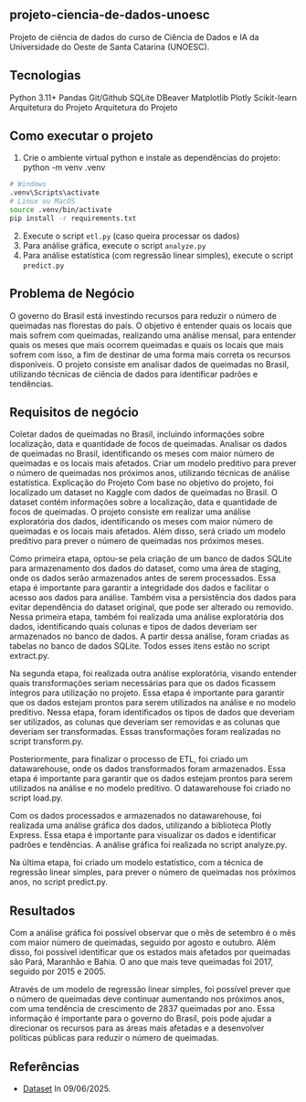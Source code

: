 ## projeto-ciencia-de-dados-unoesc

Projeto de ciência de dados do curso de Ciência de Dados e IA da Universidade do Oeste de Santa Catarina (UNOESC).

## Tecnologias

Python 3.11+
Pandas
Git/Github
SQLite
DBeaver
Matplotlib
Plotly
Scikit-learn
Arquitetura do Projeto
Arquitetura do Projeto

## Como executar o projeto
1. Crie o ambiente virtual python e instale as dependências do projeto:
python -m venv .venv
````bash
# Windows
.venv\Scripts\activate
# Linux ou MacOS
source .venv/bin/activate
pip install -r requirements.txt
````
2. Execute o script `etl.py` (caso queira processar os dados)
3. Para análise gráfica, execute o script `analyze.py`
4. Para análise estatística (com regressão linear simples), execute o script `predict.py`

## Problema de Negócio
O governo do Brasil está investindo recursos para reduzir o número de queimadas nas florestas do país. O objetivo é entender quais os locais que mais sofrem com queimadas, realizando uma análise mensal, para entender quais os meses que mais ocorrem queimadas e quais os locais que mais sofrem com isso, a fim de destinar de uma forma mais correta os recursos disponíveis. O projeto consiste em analisar dados de queimadas no Brasil, utilizando técnicas de ciência de dados para identificar padrões e tendências.

## Requisitos de negócio
Coletar dados de queimadas no Brasil, incluindo informações sobre localização, data e quantidade de focos de queimadas.
Analisar os dados de queimadas no Brasil, identificando os meses com maior número de queimadas e os locais mais afetados.
Criar um modelo preditivo para prever o número de queimadas nos próximos anos, utilizando técnicas de análise estatística.
Explicação do Projeto
Com base no objetivo do projeto, foi localizado um dataset no Kaggle com dados de queimadas no Brasil. O dataset contém informações sobre a localização, data e quantidade de focos de queimadas. O projeto consiste em realizar uma análise exploratória dos dados, identificando os meses com maior número de queimadas e os locais mais afetados. Além disso, será criado um modelo preditivo para prever o número de queimadas nos próximos meses.

Como primeira etapa, optou-se pela criação de um banco de dados SQLite para armazenamento dos dados do dataset, como uma área de staging, onde os dados serão armazenados antes de serem processados. Essa etapa é importante para garantir a integridade dos dados e facilitar o acesso aos dados para análise. Também visa a persistência dos dados para evitar dependência do dataset original, que pode ser alterado ou removido. Nessa primeira etapa, também foi realizada uma análise exploratória dos dados, identificando quais colunas e tipos de dados deveriam ser armazenados no banco de dados. A partir dessa análise, foram criadas as tabelas no banco de dados SQLite. Todos esses itens estão no script extract.py.

Na segunda etapa, foi realizada outra análise exploratória, visando entender quais transformações seriam necessárias para que os dados ficassem íntegros para utilização no projeto. Essa etapa é importante para garantir que os dados estejam prontos para serem utilizados na análise e no modelo preditivo. Nessa etapa, foram identificados os tipos de dados que deveriam ser utilizados, as colunas que deveriam ser removidas e as colunas que deveriam ser transformadas. Essas transformações foram realizadas no script transform.py.

Posteriormente, para finalizar o processo de ETL, foi criado um datawarehouse, onde os dados transformados foram armazenados. Essa etapa é importante para garantir que os dados estejam prontos para serem utilizados na análise e no modelo preditivo. O datawarehouse foi criado no script load.py.

Com os dados processados e armazenados no datawarehouse, foi realizada uma análise gráfica dos dados, utilizando a biblioteca Plotly Express. Essa etapa é importante para visualizar os dados e identificar padrões e tendências. A análise gráfica foi realizada no script analyze.py.

Na última etapa, foi criado um modelo estatístico, com a técnica de regressão linear simples, para prever o número de queimadas nos próximos anos, no script predict.py.

## Resultados
Com a análise gráfica foi possível observar que o mês de setembro é o mês com maior número de queimadas, seguido por agosto e outubro. Além disso, foi possível identificar que os estados mais afetados por queimadas são Pará, Maranhão e Bahia. O ano que mais teve queimadas foi 2017, seguido por 2015 e 2005.

Através de um modelo de regressão linear simples, foi possível prever que o número de queimadas deve continuar aumentando nos próximos anos, com uma tendência de crescimento de 2837 queimadas por ano. Essa informação é importante para o governo do Brasil, pois pode ajudar a direcionar os recursos para as áreas mais afetadas e a desenvolver políticas públicas para reduzir o número de queimadas.

## Referências
- [Dataset](https://www.kaggle.com/datasets/gustavomodelli/forest-fires-in-brazil/data)
In 09/06/2025.
